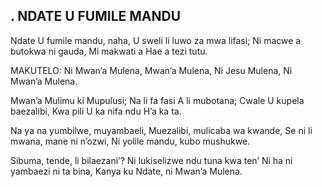 ## . NDATE U FUMILE MANDU

Ndate U fumile mandu, naha,
U sweli li luwo za mwa lifasi;
Ni macwe a butokwa ni gauda,
Mi makwati a Hae a tezi tutu.

MAKUTELO:
Ni Mwan’a Mulena, Mwan’a Mulena,
Ni Jesu Mulena, Ni Mwan’a Mulena.


Mwan’a Mulimu ki Mupulusi;
Na li fa fasi A li mubotana;
Cwale U kupela baezalibi,
Kwa pili U ka nifa ndu H’a ka ta.


Na ya na yumbilwe, muyambaeli,
Muezalibi, mulicaba wa kwande,
Se ni li mwana, mane ni n’ozwi,
Ni yolile mandu, kubo mushukwe.


Sibuma, tende, li bilaezani’?
Ni lukiselizwe ndu tuna kwa ten’
Ni ha ni yambaezi ni ta bina,
Kanya ku Ndate, ni Mwan’a Mulena.


